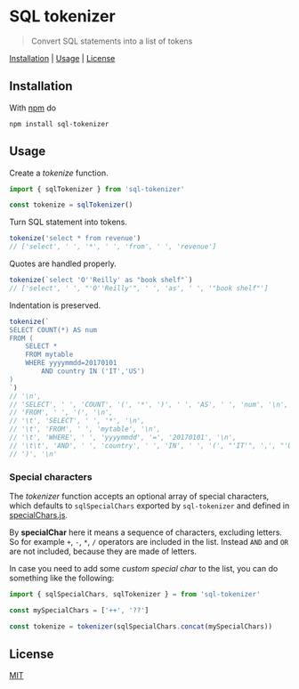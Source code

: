 # SQL tokenizer

> Convert SQL statements into a list of tokens

[Installation](#installation) |
[Usage](#usage) |
[License](#license)

## Installation

With [npm](https://npmjs.org/) do

```shell
npm install sql-tokenizer
```

## Usage

Create a *tokenize* function.

```javascript
import { sqlTokenizer } from 'sql-tokenizer'

const tokenize = sqlTokenizer()
```

Turn SQL statement into tokens.

```javascript
tokenize('select * from revenue')
// ['select', ' ', '*', ' ', 'from', ' ', 'revenue']
```

Quotes are handled properly.

```javascript
tokenize(`select 'O''Reilly' as "book shelf"`)
// ['select', ' ', "'O''Reilly'", ' ', 'as', ' ', '"book shelf"']
```

Indentation is preserved.

```javascript
tokenize(`
SELECT COUNT(*) AS num
FROM (
	SELECT *
	FROM mytable
	WHERE yyyymmdd=20170101
		AND country IN ('IT','US')
)
`)
// '\n',
// 'SELECT', ' ', 'COUNT', '(', '*', ')', ' ', 'AS', ' ', 'num', '\n',
// 'FROM', ' ', '(', '\n',
// '\t', 'SELECT', ' ', '*', '\n',
// '\t', 'FROM', ' ', 'mytable', '\n',
// '\t', 'WHERE', ' ', 'yyyymmdd', '=', '20170101', '\n',
// '\t\t', 'AND', ' ', 'country', ' ', 'IN', ' ', '(', "'IT'", ',', "'US'", ')', '\n',
// ')', '\n'
```

### Special characters

The *tokenizer* function accepts an optional array of special characters, which defaults to `sqlSpecialChars` exported by `sql-tokenizer` and defined in [specialChars.js](https://github.com/fibo/SQL-tokenizer/blob/main/src/specialChars.js).

By **specialChar** here it means a sequence of characters, excluding letters. So for example `+`, `-`, `*`, `/` operators are included in the list. Instead `AND` and `OR` are not included, because they are made of letters.

In case you need to add some _custom special char_ to the list, you can do something like the following:

```javascript
import { sqlSpecialChars, sqlTokenizer } = from 'sql-tokenizer'

const mySpecialChars = ['++', '??']

const tokenize = tokenizer(sqlSpecialChars.concat(mySpecialChars))
```

## License

[MIT](https://fibo.github.io/mit-license/)

